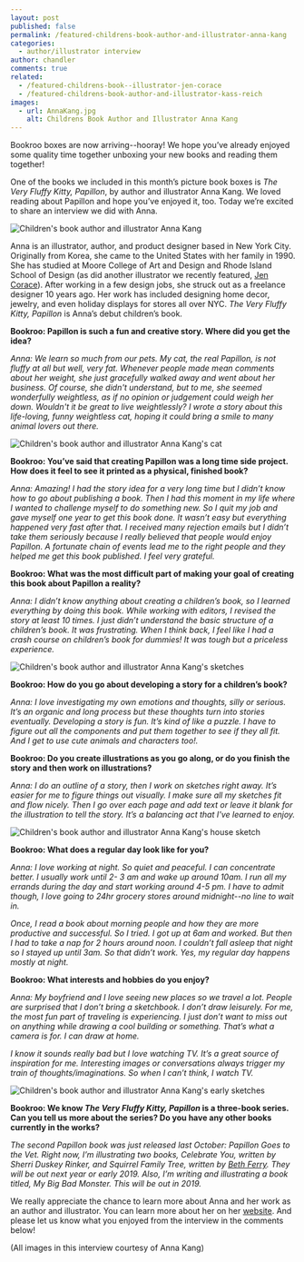 ```yaml
---
layout: post
published: false
permalink: /featured-childrens-book-author-and-illustrator-anna-kang
categories:
  - author/illustrator interview
author: chandler
comments: true
related:
  - /featured-childrens-book--illustrator-jen-corace
  - /featured-childrens-book-author-and-illustrator-kass-reich
images:
  - url: AnnaKang.jpg
    alt: Childrens Book Author and Illustrator Anna Kang
---
```

Bookroo boxes are now arriving--hooray! We hope you’ve already enjoyed some quality time together unboxing your new books and reading them together!

One of the books we included in this month’s picture book boxes is _The Very Fluffy Kitty, Papillon_, by author and illustrator Anna Kang. We loved reading about Papillon and hope you’ve enjoyed it, too. Today we’re excited to share an interview we did with Anna.

![Children's book author and illustrator Anna Kang]({{site.baseurl}}/assets/img/posts/AnnaKang.jpg)

Anna is an illustrator, author, and product designer based in New York City. Originally from Korea, she came to the United States with her family in 1990. She has studied at Moore College of Art and Design and Rhode Island School of Design (as did another illustrator we recently featured, [Jen Corace](http://blog.bookroo.com/featured-childrens-book-illustrator-jen-corace)). After working in a few design jobs, she struck out as a freelance designer 10 years ago. Her work has included designing home decor, jewelry, and even holiday displays for stores all over NYC. _The Very Fluffy Kitty, Papillon_ is Anna’s debut children’s book.

**Bookroo: Papillon is such a fun and creative story. Where did you get the idea?**

_Anna: We learn so much from our pets. My cat, the real Papillon, is not fluffy at all but well, very fat.  Whenever people made mean comments about her weight, she just gracefully walked away and went about her business. Of course, she didn't understand, but to me, she seemed wonderfully weightless, as if no opinion or judgement could weigh her down. Wouldn't it be great to live weightlessly?  I wrote a story about this life-loving, funny weightless cat, hoping it could bring a smile to many animal lovers out there._

![Children's book author and illustrator Anna Kang's cat]({{site.baseurl}}/assets/img/posts/Papillon.jpg)

**Bookroo: You’ve said that creating Papillon was a long time side project. How does it feel to see it printed as a physical, finished book?**

_Anna: Amazing! I had the story idea for a very long time but I didn’t know how to go about publishing a book. Then I had this moment in my life where I wanted to challenge myself to do something new. So I quit my job and gave myself one year to get this book done. It wasn’t easy but everything happened very fast after that. I received many rejection emails but I didn’t take them seriously because I really believed that people would enjoy Papillon. A fortunate chain of events lead me to the right people and they helped me get this book published. I feel very grateful._

**Bookroo: What was the most difficult part of making your goal of creating this book about Papillon a reality?**

_Anna: I didn’t know anything about creating a children’s book, so I learned everything by doing this book. While working with editors, I revised the story at least 10 times. I just didn’t understand the basic structure of a children’s book. It was frustrating. When I think back, I feel like I had a crash course on children’s book for dummies! It was tough but a priceless experience._

![Children's book author and illustrator Anna Kang's sketches]({{site.baseurl}}/assets/img/posts/sketches.jpg)

**Bookroo: How do you go about developing a story for a children’s book?**

_Anna: I love investigating my own emotions and thoughts, silly or serious. It’s an organic and long process but these thoughts turn into stories eventually. Developing a story is fun. It’s kind of like a puzzle. I have to figure out all the components and put them together to see if they all fit. And I get to use cute animals and characters too!._

**Bookroo: Do you create illustrations as you go along, or do you finish the story and then work on illustrations?**

_Anna: I do an outline of a story, then I work on sketches right away. It’s easier for me to figure things out visually. I make sure all my sketches fit and flow nicely. Then I go over each page and add text or leave it blank for the illustration to tell the story. It’s a balancing act that I've learned to enjoy._

![Children's book author and illustrator Anna Kang's house sketch]({{site.baseurl}}/assets/img/posts/house.jpg)

**Bookroo: What does a regular day look like for you?**

_Anna: I love working at night. So quiet and peaceful. I can concentrate better. I usually work until 2- 3 am and wake up around 10am. I run all my errands during the day and start working around 4-5 pm. I have to admit though, I love going to 24hr grocery stores around midnight--no line to wait in._

_Once, I read a book about morning people and how they are more productive and successful. So I tried. I got up at 6am and worked. But then I had to take a nap for 2 hours around noon. I couldn’t fall asleep that night so I stayed up until 3am. So that didn’t work. Yes, my regular day happens mostly at night._

**Bookroo: What interests and hobbies do you enjoy?**

_Anna: My boyfriend and I love seeing new places so we travel a lot. People are surprised that I don’t bring a sketchbook. I don’t draw leisurely. For me, the most fun part of traveling is experiencing. I just don’t want to miss out on anything while drawing a cool building or something. That’s what a camera is for. I can draw at home._

_I know it sounds really bad but I love watching TV. It’s a great source of inspiration for me. Interesting images or conversations always trigger my train of thoughts/imaginations. So when I can’t think, I watch TV._

![Children's book author and illustrator Anna Kang's early sketches]({{site.baseurl}}/assets/img/posts/Misstilly.jpg)

**Bookroo: We know _The Very Fluffy Kitty, Papillon_ is a three-book series. Can you tell us more about the series? Do you have any other books currently in the works?** 

_The second Papillon book was just released last October: Papillon Goes to the Vet. Right now, I’m illustrating two books, Celebrate You, written by Sherri Duskey Rinker, and Squirrel Family Tree, written by [Beth Ferry](http://blog.bookroo.com/featured-childrens-book-author-beth-ferry). They will be out next year or early 2019. Also, I’m writing and illustrating a book titled, My Big Bad Monster. This will be out in 2019._

We really appreciate the chance to learn more about Anna and her work as an author and illustrator. You can learn more about her on her [website](http://www.annakangdesign.com/about-me/). And please let us know what you enjoyed from the interview in the comments below!

(All images in this interview courtesy of Anna Kang)